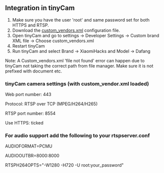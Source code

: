 ## Integration in tinyCam

1. Make sure you have the user 'root' and same password set for both HTTPS and RTSP.
2. Download the [custom_vendors.xml](custom_vendors.xml) configuration file.
3. Open tinyCam and go to settings -> Developer Settings -> Custom brand XML file -> Choose custom_vendors.xml
4. Restart tinyCam
5. Run tinyCam and select Brand -> XiaomiHacks and Model -> Dafang

Note: A Custom_vendors.xml 'file not found' error can happen due to tinyCam not taking the correct path from file manager. Make sure it is not prefixed with document etc.

### tinyCam camera settings (with custom_vendor.xml loaded)

Web port number: 443

Protocol: RTSP over TCP (MPEG/H264/H265)

RTSP port number: 8554

Use HTTPS: ticked

### For audio support add the following to your rtspserver.conf

AUDIOFORMAT=PCMU

AUDIOOUTBR=8000:8000

RTSPH264OPTS="-W1280 -H720 -U root:your_password"
